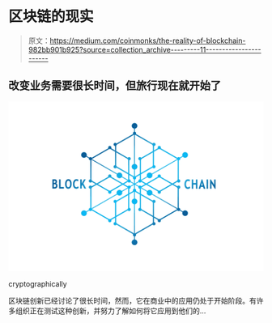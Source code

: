 # 区块链的现实

> 原文：<https://medium.com/coinmonks/the-reality-of-blockchain-982bb901b925?source=collection_archive---------11----------------------->

## 改变业务需要很长时间，但旅行现在就开始了

![](img/8e9c59eb49572905352444b1e6a5c5e4.png)

cryptographically

区块链创新已经讨论了很长时间，然而，它在商业中的应用仍处于开始阶段。有许多组织正在测试这种创新，并努力了解如何将它应用到他们的…